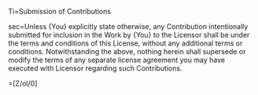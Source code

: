 Ti=Submission of Contributions

sec=Unless {You} explicitly state otherwise, any Contribution intentionally submitted for inclusion in the Work by {You} to the Licensor shall be under the terms and conditions of this License, without any additional terms or conditions. Notwithstanding the above, nothing herein shall supersede or modify the terms of any separate license agreement you may have executed with Licensor regarding such Contributions.

=[Z/ol/0]
